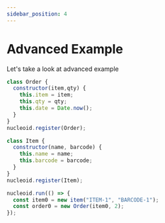 ```yaml
---
sidebar_position: 4
---
```


# Advanced Example

Let's take a look at advanced example

```javascript
class Order {
  constructor(item,qty) {
    this.item = item;
    this.qty = qty;
    this.date = Date.now();
  }
}
nucleoid.register(Order);

class Item {
  constructor(name, barcode) {
    this.name = name;
    this.barcode = barcode;
  }
}
nucleoid.register(Item);

nucleoid.run(() => {
  const item0 = new item("ITEM-1", "BARCODE-1");
  const order0 = new Order(item0, 2);
});
```
